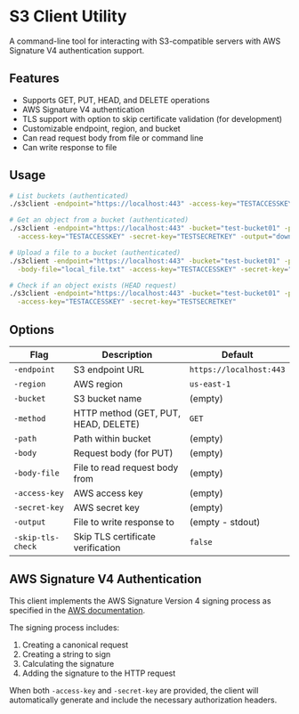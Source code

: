 # S3 Client Utility

A command-line tool for interacting with S3-compatible servers with AWS Signature V4 authentication support.

## Features

- Supports GET, PUT, HEAD, and DELETE operations
- AWS Signature V4 authentication
- TLS support with option to skip certificate validation (for development)
- Customizable endpoint, region, and bucket
- Can read request body from file or command line
- Can write response to file

## Usage

```bash
# List buckets (authenticated)
./s3client -endpoint="https://localhost:443" -access-key="TESTACCESSKEY" -secret-key="TESTSECRETKEY" -method="GET"

# Get an object from a bucket (authenticated)
./s3client -endpoint="https://localhost:443" -bucket="test-bucket01" -path="test.txt" -method="GET" \
  -access-key="TESTACCESSKEY" -secret-key="TESTSECRETKEY" -output="downloaded.txt"

# Upload a file to a bucket (authenticated)
./s3client -endpoint="https://localhost:443" -bucket="test-bucket01" -path="upload.txt" -method="PUT" \
  -body-file="local_file.txt" -access-key="TESTACCESSKEY" -secret-key="TESTSECRETKEY"

# Check if an object exists (HEAD request)
./s3client -endpoint="https://localhost:443" -bucket="test-bucket01" -path="test.txt" -method="HEAD" \
  -access-key="TESTACCESSKEY" -secret-key="TESTSECRETKEY"
```

## Options

| Flag              | Description                          | Default                 |
| ----------------- | ------------------------------------ | ----------------------- |
| `-endpoint`       | S3 endpoint URL                      | `https://localhost:443` |
| `-region`         | AWS region                           | `us-east-1`             |
| `-bucket`         | S3 bucket name                       | (empty)                 |
| `-method`         | HTTP method (GET, PUT, HEAD, DELETE) | `GET`                   |
| `-path`           | Path within bucket                   | (empty)                 |
| `-body`           | Request body (for PUT)               | (empty)                 |
| `-body-file`      | File to read request body from       | (empty)                 |
| `-access-key`     | AWS access key                       | (empty)                 |
| `-secret-key`     | AWS secret key                       | (empty)                 |
| `-output`         | File to write response to            | (empty - stdout)        |
| `-skip-tls-check` | Skip TLS certificate verification    | `false`                 |

## AWS Signature V4 Authentication

This client implements the AWS Signature Version 4 signing process as specified in the [AWS documentation](https://docs.aws.amazon.com/general/latest/gr/signature-version-4.html).

The signing process includes:

1. Creating a canonical request
2. Creating a string to sign
3. Calculating the signature
4. Adding the signature to the HTTP request

When both `-access-key` and `-secret-key` are provided, the client will automatically generate and include the necessary authorization headers.
